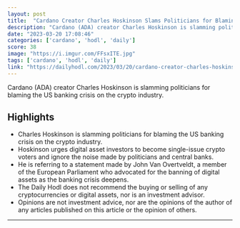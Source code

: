 ```yaml
---
layout: post
title:  "Cardano Creator Charles Hoskinson Slams Politicians for Blaming US Banking Crisis on Crypto"
description: "Cardano (ADA) creator Charles Hoskinson is slamming politicians for blaming the US banking crisis on the crypto industry."
date: "2023-03-20 17:08:46"
categories: ['cardano', 'hodl', 'daily']
score: 38
image: "https://i.imgur.com/FFsxITE.jpg"
tags: ['cardano', 'hodl', 'daily']
link: "https://dailyhodl.com/2023/03/20/cardano-creator-charles-hoskinson-slams-politicians-for-blaming-us-banking-crisis-on-crypto/"
---
```


Cardano (ADA) creator Charles Hoskinson is slamming politicians for blaming the US banking crisis on the crypto industry.

## Highlights

- Charles Hoskinson is slamming politicians for blaming the US banking crisis on the crypto industry.
- Hoskinson urges digital asset investors to become single-issue crypto voters and ignore the noise made by politicians and central banks.
- He is referring to a statement made by John Van Overtveldt, a member of the European Parliament who advocated for the banning of digital assets as the banking crisis deepens.
- The Daily Hodl does not recommend the buying or selling of any cryptocurrencies or digital assets, nor is an investment advisor.
- Opinions are not investment advice, nor are the opinions of the author of any articles published on this article or the opinion of others.

---
